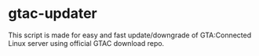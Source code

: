 # gtac-updater
This script is made for easy and fast update/downgrade of GTA:Connected Linux server using official GTAC download repo.
